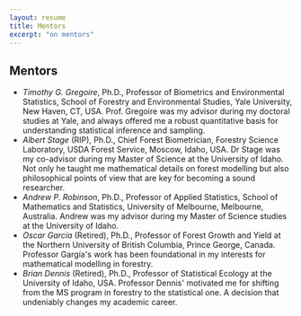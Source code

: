 ```yaml
---
layout: resume
title: Mentors
excerpt: "on mentors"
---
```


## Mentors

* *Timothy G. Gregoire*, Ph.D., Professor of Biometrics and Environmental Statistics, School of Forestry and Environmental Studies, Yale University, New Haven, CT, USA. Prof. Gregoire was my advisor during my doctoral studies at Yale, and always offered me a robust quantitative basis for understanding statistical inference and sampling. 
* *Albert Stage* (RIP), Ph.D., Chief Forest Biometrician, Forestry Science Laboratory, USDA Forest Service, Moscow, Idaho, USA. Dr Stage was my co-advisor during my Master of Science at the University of Idaho. Not only he taught me mathematical details on forest modelling but also philosophical points of view that are key for becoming a sound researcher.
* *Andrew P. Robinson*, Ph.D., Professor of Applied Statistics, School of Mathematics and Statistics, University of Melbourne, Melbourne, Australia. Andrew was my advisor during my Master of Science studies at the University of Idaho. 
* *Oscar García* (Retired), Ph.D., Professor of Forest Growth and Yield at the Northern University of British Columbia, Prince George, Canada. Professor Gargía's work has been foundational in my interests for mathematical modelling in forestry. 
* *Brian Dennis* (Retired), Ph.D., Professor of Statistical Ecology at the University of Idaho, USA. Professor Dennis' motivated me for shifting from the MS program in forestry to the statistical one. A decision that undeniably changes my academic career.


<!-- ### Footer
Last updated: August 2020 -->
